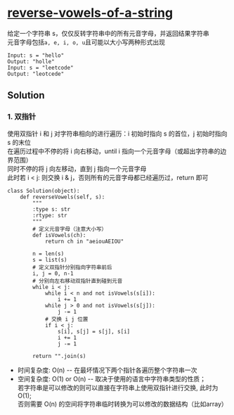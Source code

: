 # [reverse-vowels-of-a-string](https://leetcode-cn.com/problems/reverse-vowels-of-a-string/)

给定一个字符串 s，仅仅反转字符串中的所有元音字母，并返回结果字符串  
元音字母包括```a, e, i, o, u```且可能以大小写两种形式出现
```
Input: s = "hello"
Output: "holle"
Input: s = "leetcode"
Output: "leotcede"
```

## Solution
### 1. 双指针
使用双指针 i 和 j 对字符串相向的进行遍历：i 初始时指向 s 的首位，j 初始时指向 s 的末位   
在遍历过程中不停的将 i 向右移动，until i 指向一个元音字母（或超出字符串的边界范围）   
同时不停的将 j 向左移动，直到 j 指向一个元音字母   
此时若 i < j: 则交换 i & j，否则所有的元音字母都已经遍历过，return 即可  
```
class Solution(object):
    def reverseVowels(self, s):
        """
        :type s: str
        :rtype: str
        """
        # 定义元音字母（注意大小写）
        def isVowels(ch):
            return ch in "aeiouAEIOU"
        
        n = len(s)
        s = list(s)
        # 定义双指针分别指向字符串前后
        i, j = 0, n-1
        # 分别向左右移动双指针直到碰到元音
        while i < j:
            while i < n and not isVowels(s[i]):
                i += 1 
            while j > 0 and not isVowels(s[j]):
                j -= 1
            # 交换 i j 位置
            if i < j:
                s[i], s[j] = s[j], s[i]
                i += 1
                j -= 1
            
        return "".join(s)
```
* 时间复杂度: O(n) -- 在最坏情况下两个指针各遍历整个字符串一次
* 空间复杂度: O(1) or O(n) -- 取决于使用的语言中字符串类型的性质；  
若字符串是可以修改的则可以直接在字符串上使用双指针进行交换, 此时为 O(1);   
否则需要 O(n) 的空间将字符串临时转换为可以修改的数据结构（比如array）
